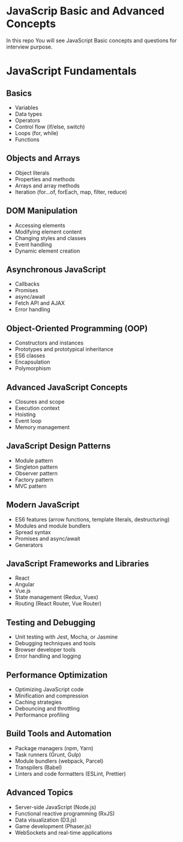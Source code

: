 # JavaScrip Basic and Advanced Concepts
In this repo You will see JavaScript Basic concepts and questions for interview purpose.

# JavaScript Fundamentals

## Basics

- Variables
- Data types
- Operators
- Control flow (if/else, switch)
- Loops (for, while)
- Functions

## Objects and Arrays

- Object literals
- Properties and methods
- Arrays and array methods
- Iteration (for...of, forEach, map, filter, reduce)

## DOM Manipulation

- Accessing elements
- Modifying element content
- Changing styles and classes
- Event handling
- Dynamic element creation

## Asynchronous JavaScript

- Callbacks
- Promises
- async/await
- Fetch API and AJAX
- Error handling

## Object-Oriented Programming (OOP)

- Constructors and instances
- Prototypes and prototypical inheritance
- ES6 classes
- Encapsulation
- Polymorphism

## Advanced JavaScript Concepts

- Closures and scope
- Execution context
- Hoisting
- Event loop
- Memory management

## JavaScript Design Patterns

- Module pattern
- Singleton pattern
- Observer pattern
- Factory pattern
- MVC pattern

## Modern JavaScript

- ES6 features (arrow functions, template literals, destructuring)
- Modules and module bundlers
- Spread syntax
- Promises and async/await
- Generators

## JavaScript Frameworks and Libraries

- React
- Angular
- Vue.js
- State management (Redux, Vuex)
- Routing (React Router, Vue Router)

## Testing and Debugging

- Unit testing with Jest, Mocha, or Jasmine
- Debugging techniques and tools
- Browser developer tools
- Error handling and logging

## Performance Optimization

- Optimizing JavaScript code
- Minification and compression
- Caching strategies
- Debouncing and throttling
- Performance profiling

## Build Tools and Automation

- Package managers (npm, Yarn)
- Task runners (Grunt, Gulp)
- Module bundlers (webpack, Parcel)
- Transpilers (Babel)
- Linters and code formatters (ESLint, Prettier)

## Advanced Topics

- Server-side JavaScript (Node.js)
- Functional reactive programming (RxJS)
- Data visualization (D3.js)
- Game development (Phaser.js)
- WebSockets and real-time applications
